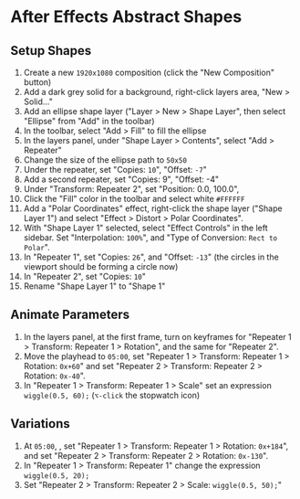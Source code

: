# After Effects Abstract Shapes

## Setup Shapes

1. Create a new `1920x1080` composition (click the "New Composition" button)
2. Add a dark grey solid for a background, right-click layers area, "New > Solid..."
3. Add an ellipse shape layer ("Layer > New > Shape Layer", then select "Ellipse" from "Add" in the toolbar)
4. In the toolbar, select "Add > Fill" to fill the ellipse
5. In the layers panel, under "Shape Layer > Contents", select "Add > Repeater"
6. Change the size of the ellipse path to `50x50`
7. Under the repeater, set "Copies: `10`", "Offset: `-7`"
8. Add a second repeater, set "Copies: 9", "Offset: -4"
9. Under "Transform: Repeater 2", set "Position: 0.0, 100.0", 
10. Click the "Fill" color in the toolbar and select white `#FFFFFF`
11. Add a "Polar Coordinates" effect, right-click the shape layer ("Shape Layer 1") and select "Effect > Distort > Polar Coordinates".
12. With "Shape Layer 1" selected, select "Effect Controls" in the left sidebar. Set "Interpolation: `100%`", and "Type of Conversion: `Rect to Polar`".
13. In "Repeater 1", set "Copies: `26`", and "Offset: `-13`" (the circles in the viewport should be forming a circle now)
14. In "Repeater 2", set "Copies: `10`"
15. Rename "Shape Layer 1" to "Shape 1"

## Animate Parameters

1. In the layers panel, at the first frame, turn on keyframes for "Repeater 1 > Transform: Repeater 1 > Rotation", and the same for "Repeater 2".
2. Move the playhead to `05:00`, set "Repeater 1 > Transform: Repeater 1 > Rotation: `0x+60`" and set "Repeater 2 > Transform: Repeater 2 > Rotation: `0x-40`".
3. In "Repeater 1 > Transform: Repeater 1 > Scale" set an expression `wiggle(0.5, 60);` (`⌥-click` the stopwatch icon)

## Variations

1. At `05:00`, , set "Repeater 1 > Transform: Repeater 1 > Rotation: `0x+184`", and set "Repeater 2 > Transform: Repeater 2 > Rotation: `0x-130`".
2. In "Repeater 1 > Transform: Repeater 1" change the expression `wiggle(0.5, 20);`
3. Set "Repeater 2 > Transform: Repeater 2 > Scale: `wiggle(0.5, 50);`"